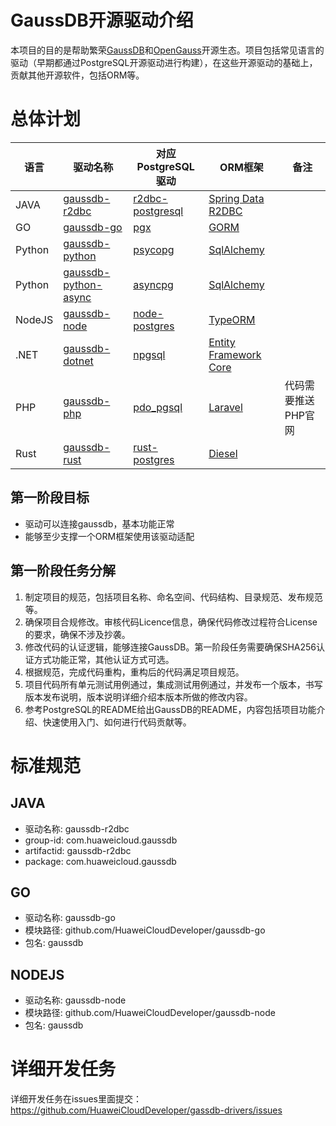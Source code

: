 # GaussDB开源驱动介绍
本项目的目的是帮助繁荣[GaussDB](https://www.huaweicloud.com/product/gaussdb.html)和[OpenGauss](https://opengauss.org/zh/)开源生态。项目包括常见语言的驱动（早期都通过PostgreSQL开源驱动进行构建），在这些开源驱动的基础上，贡献其他开源软件，包括ORM等。

# 总体计划

|语言| 驱动名称                                                                                 | 对应PostgreSQL驱动                                                 | ORM框架                                                  |备注|
|----|--------------------------------------------------------------------------------------|----------------------------------------------------------------|--------------------------------------------------------|----|
|JAVA| [gaussdb-r2dbc](https://github.com/HuaweiCloudDeveloper/gaussdb-r2dbc)                  | [r2dbc-postgresql](https://github.com/pgjdbc/r2dbc-postgresql) | [Spring Data R2DBC](https://github.com/spring-projects/spring-data-relational/)                                  ||
|GO| [gaussdb-go](https://github.com/HuaweiCloudDeveloper/gaussdb-go)                     | [pgx](https://github.com/jackc/pgx)                            | [GORM](https://github.com/go-gorm/gorm)                ||
|Python| [gaussdb-python](https://github.com/HuaweiCloudDeveloper/gaussdb-python)             | [psycopg](https://github.com/psycopg/psycopg)                  | [SqlAlchemy](https://github.com/sqlalchemy/sqlalchemy) ||
|Python| [gaussdb-python-async](https://github.com/HuaweiCloudDeveloper/gaussdb-python-async) | [asyncpg](https://github.com/MagicStack/asyncpg)               | [SqlAlchemy](https://github.com/sqlalchemy/sqlalchemy) ||
|NodeJS| [gaussdb-node](https://github.com/HuaweiCloudDeveloper/gaussdb-node)                 | [node-postgres](https://github.com/brianc/node-postgres)       | [TypeORM](https://github.com/typeorm/typeorm)          ||
|.NET| [gaussdb-dotnet](https://github.com/HuaweiCloudDeveloper/gaussdb-dotnet)               | [npgsql](https://github.com/npgsql/npgsql)                     | [Entity Framework Core](https://github.com/HuaweiCloudDeveloper/gaussdb-dotnet-efcore)      ||
|PHP| [gaussdb-php](https://github.com/HuaweiCloudDeveloper/gaussdb-php)               | [pdo_pgsql](https://github.com/php/php-src/tree/master/ext/pdo_pgsql)                     | [Laravel](https://github.com/laravel/laravel)      |代码需要推送PHP官网|
|Rust| [gaussdb-rust](https://github.com/HuaweiCloudDeveloper/gaussdb-rust)               | [rust-postgres](https://github.com/sfackler/rust-postgres/)                     | [Diesel](https://github.com/diesel-rs/diesel)      ||

## 第一阶段目标
* 驱动可以连接gaussdb，基本功能正常
* 能够至少支撑一个ORM框架使用该驱动适配

## 第一阶段任务分解
1. 制定项目的规范，包括项目名称、命名空间、代码结构、目录规范、发布规范等。
2. 确保项目合规修改。审核代码Licence信息，确保代码修改过程符合License的要求，确保不涉及抄袭。
3. 修改代码的认证逻辑，能够连接GaussDB。第一阶段任务需要确保SHA256认证方式功能正常，其他认证方式可选。
4. 根据规范，完成代码重构，重构后的代码满足项目规范。
5. 项目代码所有单元测试用例通过，集成测试用例通过，并发布一个版本，书写版本发布说明，版本说明详细介绍本版本所做的修改内容。
6. 参考PostgreSQL的README给出GaussDB的README，内容包括项目功能介绍、快速使用入门、如何进行代码贡献等。


# 标准规范

## JAVA

* 驱动名称: gaussdb-r2dbc
* group-id: com.huaweicloud.gaussdb
* artifactid: gaussdb-r2dbc
* package: com.huaweicloud.gaussdb

## GO

* 驱动名称: gaussdb-go
* 模块路径: github.com/HuaweiCloudDeveloper/gaussdb-go
* 包名: gaussdb

## NODEJS

* 驱动名称: gaussdb-node
* 模块路径: github.com/HuaweiCloudDeveloper/gaussdb-node
* 包名: gaussdb


# 详细开发任务

详细开发任务在issues里面提交： https://github.com/HuaweiCloudDeveloper/gassdb-drivers/issues 

